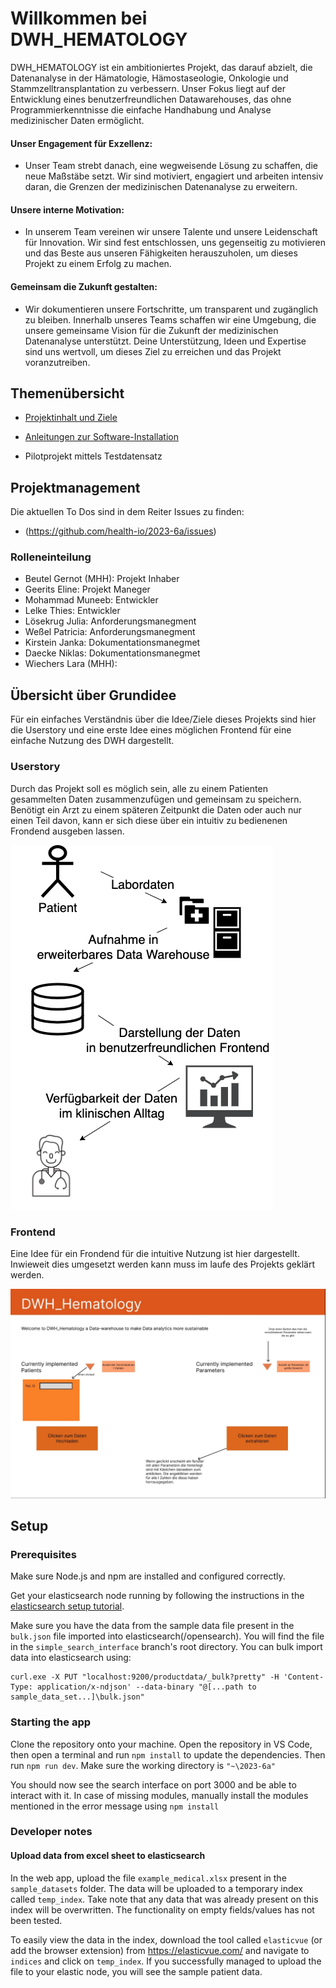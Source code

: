 # Willkommen bei DWH_HEMATOLOGY

DWH_HEMATOLOGY ist ein ambitioniertes Projekt, das darauf abzielt, die Datenanalyse in der Hämatologie, Hämostaseologie, Onkologie und Stammzelltransplantation zu verbessern. Unser Fokus liegt auf der Entwicklung eines benutzerfreundlichen Datawarehouses, das ohne Programmierkenntnisse die einfache Handhabung und Analyse medizinischer Daten ermöglicht.

#### Unser Engagement für Exzellenz:

 - Unser Team strebt danach, eine wegweisende Lösung zu schaffen, die neue Maßstäbe setzt. Wir sind motiviert, engagiert und arbeiten intensiv daran, die Grenzen der medizinischen Datenanalyse zu erweitern.

#### Unsere interne Motivation:

 - In unserem Team vereinen wir unsere Talente und unsere Leidenschaft für Innovation. Wir sind fest entschlossen, uns gegenseitig zu motivieren und das Beste aus unseren Fähigkeiten herauszuholen, um dieses Projekt zu einem Erfolg zu machen.

#### Gemeinsam die Zukunft gestalten:

 - Wir dokumentieren unsere Fortschritte, um transparent und zugänglich zu bleiben. Innerhalb unseres Teams schaffen wir eine Umgebung, die unsere gemeinsame Vision für die Zukunft der medizinischen Datenanalyse unterstützt. Deine Unterstützung, Ideen und Expertise sind uns wertvoll, um dieses Ziel zu erreichen und das Projekt voranzutreiben.





## Themenübersicht


* [Projektinhalt und Ziele](https://github.com/health-io/2023-6a/tree/5157ee6f25184b2d91f290500488a6b2ca0390eb/docs/Projektinhalt_und_Ziele)

* [Anleitungen zur Software-Installation](https://github.com/health-io/2023-6a/tree/9c79a6af5a9fabc4aaf10ef3a0c54d7f1fd62d57/docs/software_installation)
  
* Pilotprojekt mittels Testdatensatz





## Projektmanagement

Die aktuellen To Dos sind in dem Reiter Issues zu finden:
 -  (https://github.com/health-io/2023-6a/issues)


### Rolleneinteilung
* Beutel Gernot (MHH): Projekt Inhaber
* Geerits Eline: Projekt Maneger
* Mohammad Muneeb: Entwickler
* Lelke Thies: Entwickler
* Lösekrug Julia: Anforderungsmanegment
* Weßel Patricia: Anforderungsmanegment
* Kirstein Janka: Dokumentationsmanegmet
* Daecke Niklas: Dokumentationsmanegmet
* Wiechers Lara (MHH):


## Übersicht über Grundidee

Für ein einfaches Verständnis über die Idee/Ziele dieses Projekts sind hier die Userstory und eine erste Idee eines möglichen Frontend für eine einfache Nutzung des DWH dargestellt. 

### Userstory

Durch das Projekt soll es möglich sein, alle zu einem Patienten gesammelten Daten zusammenzufügen und gemeinsam zu speichern. 
Benötigt ein Arzt zu einem späteren Zeitpunkt die Daten oder auch nur einen Teil davon, kann er sich diese über ein intuitiv zu bedienenen Frondend ausgeben lassen. 

![alt text](docs/user-story.png)

### Frontend

Eine Idee für ein Frondend für die intuitive Nutzung ist hier dargestellt. Inwieweit dies umgesetzt werden kann muss im laufe des Projekts geklärt werden.

![alt text](docs/erster-entwurf-frontend.jpeg)

## Setup

### Prerequisites

Make sure Node.js and npm are installed and configured correctly. 

Get your elasticsearch node running by following the instructions in the [elasticsearch setup tutorial](https://github.com/health-io/2023-6a/blob/f4e09bb266f90e8198dc85516c62dc5e8b1930d1/docs/software_installation/elasticsearch/es_kib_installation_for_dummies.md). 

Make sure you have the data from the sample data file present in the ```bulk.json``` file imported into elasticsearch(/opensearch). You will find the file in the ```simple_search_interface``` branch's root directory. You can bulk import data into elasticsearch using: 

```
curl.exe -X PUT "localhost:9200/productdata/_bulk?pretty" -H 'Content-Type: application/x-ndjson' --data-binary "@[...path to sample_data_set...]\bulk.json"
```
### Starting the app

Clone the repository onto your machine. Open the repository in VS Code, then open a terminal and run ```npm install``` to update the dependencies. Then run ```npm run dev```. Make sure the working directory is ```"~\2023-6a"```

You should now see the search interface on port 3000 and be able to interact with it. In case of missing modules, manually install the modules mentioned in the error message using ```npm install```

### Developer notes

#### Upload data from excel sheet to elasticsearch

In the web app, upload the file ```example_medical.xlsx``` present in the ```sample_datasets``` folder. The data will be uploaded to a temporary index called ```temp_index```. Take note that any data that was already present on this index will be overwritten. The functionality on empty fields/values has not been tested.

To easily view the data in the index, download the tool called ```elasticvue``` (or add the browser extension) from https://elasticvue.com/ and navigate to ```indices``` and click on ```temp_index```. If you successfully managed to upload the file to your elastic node, you will see the sample patient data.
